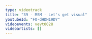 ```yaml
---
type: videotrack
title: "39 - MSM - Let's get visual"
youtubeId: "FO-dHDH19DY"
videoevents: vevt0028
videoartists: []
---
```

